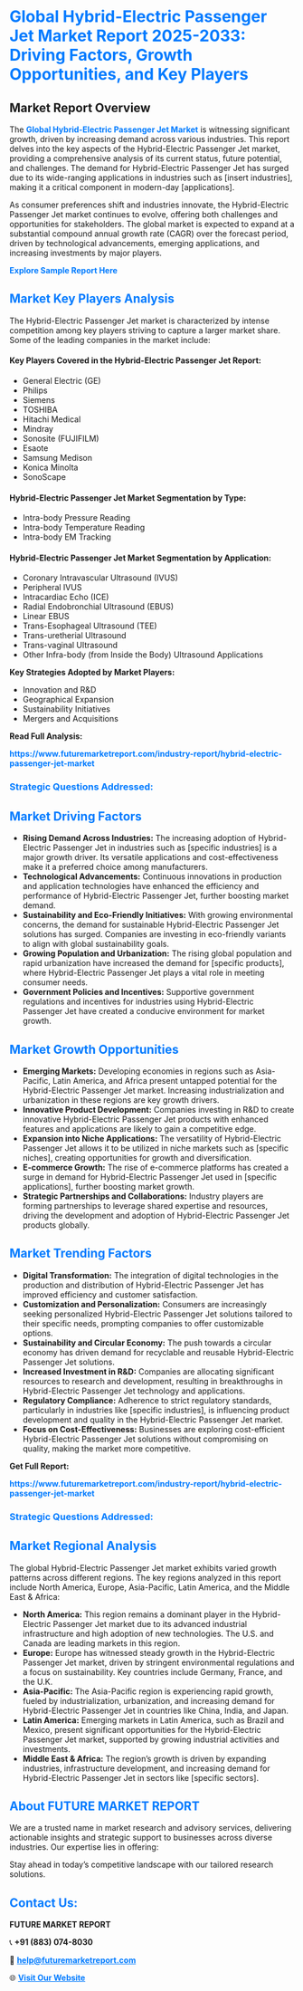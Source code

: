 <h1 style="color: #007BFF;">Global Hybrid-Electric Passenger Jet Market Report 2025-2033: Driving Factors, Growth Opportunities, and Key Players</h1>

<section id="overview">
<h2>Market Report Overview</h2>
<p>The <a href="https://www.futuremarketreport.com/industry-report/hybrid-electric-passenger-jet-market" style="color: #007BFF; text-decoration: none;"><strong>Global Hybrid-Electric Passenger Jet Market</strong></a> is witnessing significant growth, driven by increasing demand across various industries. This report delves into the key aspects of the Hybrid-Electric Passenger Jet market, providing a comprehensive analysis of its current status, future potential, and challenges. The demand for Hybrid-Electric Passenger Jet has surged due to its wide-ranging applications in industries such as [insert industries], making it a critical component in modern-day [applications].</p>
<p>As consumer preferences shift and industries innovate, the Hybrid-Electric Passenger Jet market continues to evolve, offering both challenges and opportunities for stakeholders. The global market is expected to expand at a substantial compound annual growth rate (CAGR) over the forecast period, driven by technological advancements, emerging applications, and increasing investments by major players.</p>
</section>

<section id="overview">
<p><a href="https://www.futuremarketreport.com/request-sample/reportId=35588" style="color: #007BFF; text-decoration: none;"><strong>Explore Sample Report Here</strong></a></p>
</section>

<section id="key-players">
<h2 style="color: #007BFF;">Market Key Players Analysis</h2>
<p>The Hybrid-Electric Passenger Jet market is characterized by intense competition among key players striving to capture a larger market share. Some of the leading companies in the market include:</p>
<h4>Key Players Covered in the Hybrid-Electric Passenger Jet Report:</h4>
<ul><li>General Electric (GE)</li><li>Philips</li><li>Siemens</li><li>TOSHIBA</li><li>Hitachi Medical</li><li>Mindray</li><li>Sonosite (FUJIFILM)</li><li>Esaote</li><li>Samsung Medison</li><li>Konica Minolta</li><li>SonoScape</li></ul>
<h4>Hybrid-Electric Passenger Jet Market Segmentation by Type:</h4>
<ul><li>Intra-body Pressure Reading</li><li>Intra-body Temperature Reading</li><li>Intra-body EM Tracking</li></ul>

<h4>Hybrid-Electric Passenger Jet Market Segmentation by Application:</h4>
<ul><li>Coronary Intravascular Ultrasound (IVUS)</li><li>Peripheral IVUS</li><li>Intracardiac Echo (ICE)</li><li>Radial Endobronchial Ultrasound (EBUS)</li><li>Linear EBUS</li><li>Trans-Esophageal Ultrasound (TEE)</li><li>Trans-uretherial Ultrasound</li><li>Trans-vaginal Ultrasound</li><li>Other Infra-body (from Inside the Body) Ultrasound Applications</li></ul>
<p><strong>Key Strategies Adopted by Market Players:</strong></p>
<ul>
<li>Innovation and R&D</li>
<li>Geographical Expansion</li>
<li>Sustainability Initiatives</li>
<li>Mergers and Acquisitions</li>
</ul>
</section>

<section>
<p><strong>Read Full Analysis: </strong></p><a href="https://www.futuremarketreport.com/industry-report/hybrid-electric-passenger-jet-market" style="color: #007BFF; text-decoration: none;"><strong>https://www.futuremarketreport.com/industry-report/hybrid-electric-passenger-jet-market</strong></a>
<h3 style="color: #007BFF;">Strategic Questions Addressed:</h3>
</section>

<section id="driving-factors">
<h2 style="color: #007BFF;">Market Driving Factors</h2>
<ul>
<li><strong>Rising Demand Across Industries:</strong> The increasing adoption of Hybrid-Electric Passenger Jet in industries such as [specific industries] is a major growth driver. Its versatile applications and cost-effectiveness make it a preferred choice among manufacturers.</li>
<li><strong>Technological Advancements:</strong> Continuous innovations in production and application technologies have enhanced the efficiency and performance of Hybrid-Electric Passenger Jet, further boosting market demand.</li>
<li><strong>Sustainability and Eco-Friendly Initiatives:</strong> With growing environmental concerns, the demand for sustainable Hybrid-Electric Passenger Jet solutions has surged. Companies are investing in eco-friendly variants to align with global sustainability goals.</li>
<li><strong>Growing Population and Urbanization:</strong> The rising global population and rapid urbanization have increased the demand for [specific products], where Hybrid-Electric Passenger Jet plays a vital role in meeting consumer needs.</li>
<li><strong>Government Policies and Incentives:</strong> Supportive government regulations and incentives for industries using Hybrid-Electric Passenger Jet have created a conducive environment for market growth.</li>
</ul>
</section>

<section id="growth-opportunities">
<h2 style="color: #007BFF;">Market Growth Opportunities</h2>
<ul>
<li><strong>Emerging Markets:</strong> Developing economies in regions such as Asia-Pacific, Latin America, and Africa present untapped potential for the Hybrid-Electric Passenger Jet market. Increasing industrialization and urbanization in these regions are key growth drivers.</li>
<li><strong>Innovative Product Development:</strong> Companies investing in R&D to create innovative Hybrid-Electric Passenger Jet products with enhanced features and applications are likely to gain a competitive edge.</li>
<li><strong>Expansion into Niche Applications:</strong> The versatility of Hybrid-Electric Passenger Jet allows it to be utilized in niche markets such as [specific niches], creating opportunities for growth and diversification.</li>
<li><strong>E-commerce Growth:</strong> The rise of e-commerce platforms has created a surge in demand for Hybrid-Electric Passenger Jet used in [specific applications], further boosting market growth.</li>
<li><strong>Strategic Partnerships and Collaborations:</strong> Industry players are forming partnerships to leverage shared expertise and resources, driving the development and adoption of Hybrid-Electric Passenger Jet products globally.</li>
</ul>
</section>

<section id="trending-factors">
<h2 style="color: #007BFF;">Market Trending Factors</h2>
<ul>
<li><strong>Digital Transformation:</strong> The integration of digital technologies in the production and distribution of Hybrid-Electric Passenger Jet has improved efficiency and customer satisfaction.</li>
<li><strong>Customization and Personalization:</strong> Consumers are increasingly seeking personalized Hybrid-Electric Passenger Jet solutions tailored to their specific needs, prompting companies to offer customizable options.</li>
<li><strong>Sustainability and Circular Economy:</strong> The push towards a circular economy has driven demand for recyclable and reusable Hybrid-Electric Passenger Jet solutions.</li>
<li><strong>Increased Investment in R&D:</strong> Companies are allocating significant resources to research and development, resulting in breakthroughs in Hybrid-Electric Passenger Jet technology and applications.</li>
<li><strong>Regulatory Compliance:</strong> Adherence to strict regulatory standards, particularly in industries like [specific industries], is influencing product development and quality in the Hybrid-Electric Passenger Jet market.</li>
<li><strong>Focus on Cost-Effectiveness:</strong> Businesses are exploring cost-efficient Hybrid-Electric Passenger Jet solutions without compromising on quality, making the market more competitive.</li>
</ul>
</section>

<section>
<p><strong>Get Full Report: </strong></p><a href="https://www.futuremarketreport.com/industry-report/hybrid-electric-passenger-jet-market" style="color: #007BFF; text-decoration: none;"><strong>https://www.futuremarketreport.com/industry-report/hybrid-electric-passenger-jet-market</strong></a>
<h3 style="color: #007BFF;">Strategic Questions Addressed:</h3>
</section>


<section id="regional-analysis">
<h2 style="color: #007BFF;">Market Regional Analysis</h2>
<p>The global Hybrid-Electric Passenger Jet market exhibits varied growth patterns across different regions. The key regions analyzed in this report include North America, Europe, Asia-Pacific, Latin America, and the Middle East & Africa:</p>
<ul>
<li><strong>North America:</strong> This region remains a dominant player in the Hybrid-Electric Passenger Jet market due to its advanced industrial infrastructure and high adoption of new technologies. The U.S. and Canada are leading markets in this region.</li>
<li><strong>Europe:</strong> Europe has witnessed steady growth in the Hybrid-Electric Passenger Jet market, driven by stringent environmental regulations and a focus on sustainability. Key countries include Germany, France, and the U.K.</li>
<li><strong>Asia-Pacific:</strong> The Asia-Pacific region is experiencing rapid growth, fueled by industrialization, urbanization, and increasing demand for Hybrid-Electric Passenger Jet in countries like China, India, and Japan.</li>
<li><strong>Latin America:</strong> Emerging markets in Latin America, such as Brazil and Mexico, present significant opportunities for the Hybrid-Electric Passenger Jet market, supported by growing industrial activities and investments.</li>
<li><strong>Middle East & Africa:</strong> The region’s growth is driven by expanding industries, infrastructure development, and increasing demand for Hybrid-Electric Passenger Jet in sectors like [specific sectors].</li>
</ul>
</section>

<footer>
<h2 style="color: #007BFF;">About FUTURE MARKET REPORT</h2>
<p>We are a trusted name in market research and advisory services, delivering actionable insights and strategic support to businesses across diverse industries. Our expertise lies in offering:</p>

<p>Stay ahead in today’s competitive landscape with our tailored research solutions.</p>

<h2 style="color: #007BFF;">Contact Us:</h2>
<p><strong>FUTURE MARKET REPORT</strong></p>
<p>📞 <strong>+91 (883) 074-8030</strong></p>
<p>📧 <strong><a href="mailto:help@futuremarketreport.com" style="color: #007BFF;">help@futuremarketreport.com</a></strong></p>
<p>🌐 <strong><a href="https://www.futuremarketreport.com/" style="color: #007BFF;">Visit Our Website</a></strong></p>
</footer>